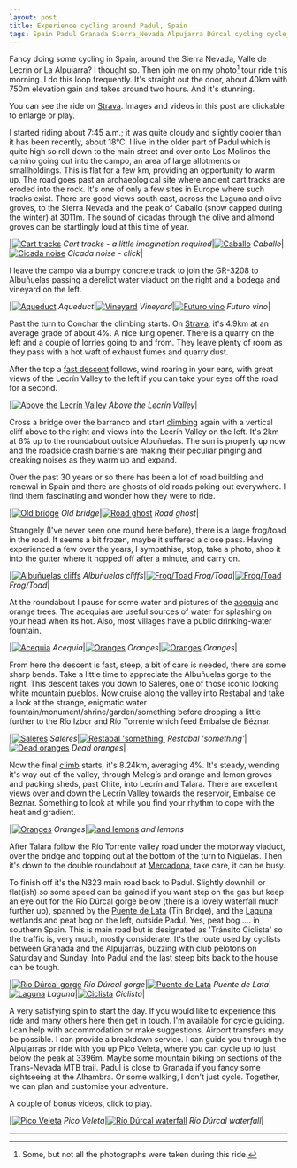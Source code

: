 ```yaml
---
layout: post
title: Experience cycling around Padul, Spain
tags: Spain Padul Granada Sierra_Nevada Alpujarra Dúrcal cycling cycle_guide cycling_holiday strava
---
```


Fancy doing some cycling in Spain, around the Sierra Nevada, Valle de
Lecrín or La Alpujarra? I thought so. Then join me on my photo[^1]
tour ride this morning. I do this loop frequently. It's straight
out the door, about 40km with 750m elevation gain and takes around two
hours. And it's stunning.

[^1]:Some, but not all the photographs were taken during this ride.

You can see the ride on
[Strava](https://www.strava.com/activities/2503122223). Images and
videos in this post are clickable to enlarge or play.

<!--more-->

I started riding about 7:45 a.m.; it was quite cloudy and
slightly cooler than it has been recently, about 18°C. I live in
the older part of Padul which is quite high so roll down to the main
street and over onto Los Molinos the camino going out into the campo,
an area of large allotments or smallholdings. This is flat for a
few km, providing an opportunity to warm up. The road goes past an
archaeological site where ancient cart tracks are eroded into the rock.
It's one of only a few sites in Europe where such tracks exist. There
are good views south east, across the Laguna and olive groves, to the
Sierra Nevada and the peak of Caballo (snow capped during the winter) at
3011m. The sound of cicadas through the olive and almond groves can be
startlingly loud at this time of year.

|[![Cart tracks](/public/images/thumb.cart_track.jpg "Cart tracks - a little imagination required")](/public/images/cart_track.jpg) *Cart tracks - a little imagination required*|[![Caballo](/public/images/thumb.caballo.jpg "Caballo")](/public/images/caballo.jpg) *Caballo*|[![Cicada noise](/public/images/cicada_snap.png "Cicada noise - click")](/public/images/cicadas.mp4) *Cicada noise - click*|

I leave the campo via a bumpy concrete track to join the GR-3208 to
Albuñuelas passing a derelict water viaduct on the right and a bodega
and vineyard on the left.

|[![Aqueduct](/public/images/thumb.aquaduct.jpg "Aqueduct")](/public/images/aquaduct.jpg) *Aqueduct*|[![Vineyard](/public/images/thumb.vineyard.jpg "Vineyard")](/public/images/vineyard.jpg) *Vineyard*|[![Futuro vino](/public/images/thumb.grapes.jpg "Futuro vino")](/public/images/grapes.jpg) *Futuro vino*|

Past the turn to Conchar the climbing starts. On
[Strava](https://www.strava.com/segments/11838665), it's 4.9km at an
average grade of about 4%. A nice lung opener. There is a quarry on the
left and a couple of lorries going to and from. They leave plenty of
room as they pass with a hot waft of exhaust fumes and quarry
dust.

After the top a [fast descent](https://www.strava.com/segments/12537902)
follows, wind roaring in your ears, with great views of the Lecrín
Valley to the left if you can take your eyes off the road for a second.

|[![Above the Lecrín Valley](/public/images/thumb.lecrin_panorama.jpg "Above the Lecrín Valley")](/public/images/lecrin_panorama.jpg) *Above the Lecrín Valley*|

Cross a bridge over the barranco and start
[climbing](https://www.strava.com/segments/1223569) again with a
vertical cliff above to the right and views into the Lecrín Valley on
the left. It's 2km at 6% up to the roundabout outside Albuñuelas. The
sun is properly up now and the roadside crash barriers are making their
peculiar pinging and creaking noises as they warm up and expand.

Over the past 30 years or so there has been a lot of road building
and renewal in Spain and there are ghosts of old roads poking out
everywhere. I find them fascinating and wonder how they were to ride.

|[![Old bridge](/public/images/thumb.old_bridge.jpg "Old bridge")](/public/images/old_bridge.jpg) *Old bridge*|[![Road ghost](/public/images/thumb.old_road.jpg "Road ghost")](/public/images/old_road.jpg) *Road ghost*|

Strangely (I've never seen one round here before), there is a large
frog/toad in the road. It seems a bit frozen, maybe it suffered a close
pass. Having experienced a few over the years, I sympathise, stop, take a
photo, shoo it into the gutter where it hopped off after a minute, and
carry on.

|[![Albuñuelas cliffs](/public/images/thumb.cliffs_albunuelas.jpg "Albuñuelas cliffs")](/public/images/cliffs_albunuelas.jpg) *Albuñuelas cliffs*|[![Frog/Toad](/public/images/thumb.frog2.jpg "Frog/Toad")](/public/images/frog2.jpg) *Frog/Toad*|[![Frog/Toad](/public/images/thumb.frog.jpg "Frog/Toad")](/public/images/frog.jpg) *Frog/Toad*|

At the roundabout I pause for some water and pictures of the
[acequia](https://en.wikipedia.org/wiki/Acequia) and orange trees. The
acequias are useful sources of water for splashing on your head when its
hot. Also, most villages have a public drinking-water fountain.

|[![Acequia](/public/images/thumb.acequia.jpg "Acequia")](/public/images/acequia.jpg) *Acequia*|[![Oranges](/public/images/thumb.orange_tree1.jpg "Oranges")](/public/images/orange_tree1.jpg) *Oranges*|[![Oranges](/public/images/thumb.orange_tree2.jpg "Oranges")](/public/images/orange_tree2.jpg) *Oranges*|

From here the descent is fast, steep, a bit of care is needed, there
are some sharp bends. Take a little time to appreciate the Albuñuelas
gorge to the right. This descent takes you down to Saleres, one of
those iconic looking white mountain pueblos. Now cruise along the
valley into Restabal and take a look at the strange, enigmatic water
fountain/monument/shrine/garden/something before dropping a little
further to the Río Izbor and Río Torrente which feed Embalse de
Béznar.

|[![Saleres](/public/images/thumb.saleres.jpg "Saleres")](/public/images/saleres.jpg) *Saleres*|[![Restabal 'something'](/public/images/thumb.restabal_fountain.jpg "Restabal 'something'")](/public/images/restabal_fountain.jpg) *Restabal 'something'*|[![Dead oranges](/public/images/thumb.dead_oranges.jpg "Dead oranges")](/public/images/dead_oranges.jpg) *Dead oranges*|

Now the final [climb](https://www.strava.com/segments/7316506) starts,
it's 8.24km, averaging 4%. It's steady, wending it's way out of the
valley, through Melegís and orange and lemon groves and packing sheds,
past Chite, into Lecrín and Talara. There are excellent views over
and down the Lecrín Valley towards the reservoir, Embalse de Beznar.
Something to look at while you find your rhythm to cope with the heat
and gradient.

|[![Oranges](/public/images/thumb.orange_box.jpg "Oranges")](/public/images/orange_box.jpg) *Oranges*|[![and lemons](/public/images/thumb.lemon_box.jpg "and lemons")](/public/images/lemon_box.jpg) *and lemons*

After Talara follow the Río Torrente valley road under the
motorway viaduct, over the bridge and topping out at the bottom of
the turn to Nigüelas. Then it's down to the double roundabout at
[Mercadona](https://en.wikipedia.org/wiki/Mercadona), take care, it can
be busy.

To finish off it's the N323 main road back to Padul. Slightly downhill
or flat(ish) so some speed can be gained if you want step on the
gas but keep an eye out for the Río Dúrcal gorge below (there
is a lovely waterfall much further up), spanned by the [Puente de
Lata](https://es.wikipedia.org/wiki/Puente_de_Lata) (Tin Bridge), and
the [Laguna](https://es.wikipedia.org/wiki/Laguna_de_El_Padul) wetlands
and peat bog on the left, outside Padul. Yes, peat bog .... in southern
Spain. This is main road but is designated as 'Tránsito Ciclista' so
the traffic is, very much, mostly considerate. It's the route used by
cyclists between Granada and the Alpujarras, buzzing with club pelotons
on Saturday and Sunday. Into Padul and the last steep bits back to the
house can be tough.

|[![Río Dúrcal gorge](/public/images/thumb.durcal_gorge.jpg "Río Dúrcal gorge")](/public/images/durcal_gorge.jpg) *Río Dúrcal gorge*|[![Puente de Lata](/public/images/thumb.tin_bridge.jpg "Puente de Lata")](/public/images/tin_bridge.jpg) *Puente de Lata*|[![Laguna](/public/images/thumb.laguna.jpg "Laguna")](/public/images/laguna.jpg) *Laguna*|[![Ciclista](/public/images/thumb.tránsito_ciclista.jpg "Ciclista")](/public/images/tránsito_ciclista.jpg) *Ciclista*|

A very satisfying spin to start the day. If you would like to experience
this ride and many others here then get in touch. I'm available for
cycle guiding. I can help with accommodation or make suggestions.
Airport transfers may be possible. I can provide a breakdown service. I
can guide you through the Alpujarras or ride with you up Pico Veleta,
where you can cycle up to just below the peak at 3396m. Maybe some
mountain biking on sections of the Trans-Nevada MTB trail. Padul is
close to Granada if you fancy some sightseeing at the Alhambra. Or some
walking, I don't just cycle. Together, we can plan and customise your
adventure.

A couple of bonus videos, click to play.

|[![Pico Veleta](/public/images/pv_snap.png "Pico Veleta")](/public/images/pico_veleta.mp4) *Pico Veleta*|[![Río Dúrcal waterfall](/public/images/rd_wf_snap.png "Río Dúrcal waterfall")](/public/images/rio_durcal_waterfall.mp4) *Río Dúrcal waterfall*|

----


